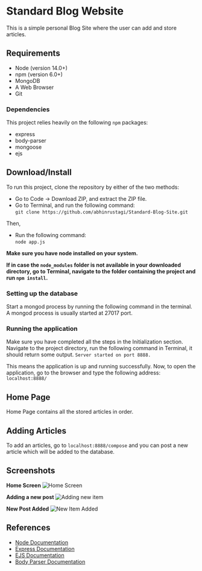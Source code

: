 # Standard Blog Website
This is a simple personal Blog Site where the user can add and store articles.  

## Requirements
- Node (version 14.0+)
- npm (version 6.0+)
- MongoDB
- A Web Browser
- Git

### Dependencies
This project relies heavily on the following ```npm``` packages:
- express
- body-parser
- mongoose
- ejs

## Download/Install
To run this project, clone the repository by either of the two methods:
- Go to Code → Download ZIP, and extract the ZIP file.
- Go to Terminal, and run the following command: <br>
```git clone https://github.com/abhinrustagi/Standard-Blog-Site.git```

Then,
- Run the following command: <br> ```node app.js```

**Make sure you have node installed on your system.**

**If in case the ```node_modules``` folder is not available in your downloaded directory, go to Terminal, navigate to the folder containing the project and run ```npm install```.**

### Setting up the database
Start a mongod process by running the following command in the terminal. A mongod process is usually started at 27017 port.

### Running the application
Make sure you have completed all the steps in the Initialization section. Navigate to the project directory, run the following command in Terminal, it should return some output.
```Server started on port 8888.```

This means the application is up and running successfully. Now, to open the application, go to the browser and type the following address:
```localhost:8888/```

## Home Page
Home Page contains all the stored articles in order.

## Adding Articles
To add an articles, go to ```localhost:8888/compose``` and you can post a new article which will be added to the database. 


## Screenshots
**Home Screen**
![Home Screen](screens/Screen1.png)

**Adding a new post**
![Adding new item](screens/Screen2.png)

**New Post Added**
![New Item Added](screens/Screen3.png)


## References
- [Node Documentation](https://nodejs.org/en/docs/)
- [Express Documentation](https://expressjs.com/)
- [EJS Documentation](https://ejs.co/#docs)
- [Body Parser Documentation](https://www.npmjs.com/package/body-parser)
